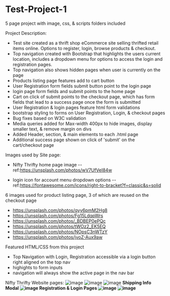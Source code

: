 # Test-Project-1
5 page project with image, css, & scripts folders included

Project Description:
- Test site created as a thrift shop eCommerce site selling thrifted retail items online. Options to register, login, browse products & checkout.
- Top navigation created with Bootstrap that highlights the users current location, includes a dropdown menu for options to access the login and registration pages.
- Top navigation also shows hidden pages when user is currently on the page
- Products listing page features add to cart button
- User Registration form fields submit button point to the login page
- login page form fields and submit points to the home page
- Cart on click of submit points to the checkout page, which has form fields that lead to a success page once the form is submitted
- User Registration & login pages feature html form validations
- bootstrap styling to forms on User Registration, Login, & checkout pages
- Bug fixes based on W3C validation
- Media queries added for Max-width 400px to hide images, display smaller text, & remove margin on divs
- Added Header, section, & main elements to each .html page
- Additional success page shown on click of 'submit' on the cart/checkout page

Images used by Site page:
- Nifty Thrifty home page image
-- ref:https://unsplash.com/photos/wV7UfVeI84w

- login icon for account menu dropdown options 
--ref:https://fontawesome.com/icons/right-to-bracket?f=classic&s=solid

6 images used for product listing page, 3 of which are reused on the checkout page
- https://unsplash.com/photos/qyy6pmM2Hg8
- https://unsplash.com/photos/Fg15LdqpWrs
- https://unsplash.com/photos/_BDBEP0ePQc
- https://unsplash.com/photos/tWOz2_EK5EQ
- https://unsplash.com/photos/NOpsC3nWTzY
- https://unsplash.com/photos/jvoZ-Aux9aw

Featured HTML/CSS from this project
- Top Navigation with Login, Registration accessible via a login button right aligned on the top nav
- highights to form inputs
- navigation will always show the active page in the nav bar 

Nifty Thrifty Website pages:
![image](https://user-images.githubusercontent.com/130867852/233379782-389303c1-bd08-4ec1-b048-e9380c7efac7.png)
![image](https://user-images.githubusercontent.com/130867852/233379815-46e3143d-51bc-4bce-bb8a-e61ad4d5b664.png)
![image](https://user-images.githubusercontent.com/130867852/233379863-62c1390c-c7d2-43c1-83e4-73db157abac8.png)
<b>Shipping Info Modal <b>
 ![image](https://user-images.githubusercontent.com/130867852/233380048-e7f76d8f-f9cb-4098-b1ec-383b45e314c9.png)
<b> Registration & Login Pages <b>
![image](https://user-images.githubusercontent.com/130867852/233380261-b1c1f417-11d0-46ce-8de9-b588d4a34583.png)
![image](https://user-images.githubusercontent.com/130867852/233380348-4ee9abee-2cf9-4224-89f6-3f8267ce2cd3.png)





